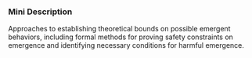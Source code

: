 ### Mini Description

Approaches to establishing theoretical bounds on possible emergent behaviors, including formal methods for proving safety constraints on emergence and identifying necessary conditions for harmful emergence.
